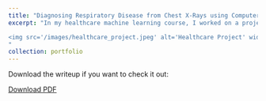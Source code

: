 ```yaml
---
title: "Diagnosing Respiratory Disease from Chest X-Rays using Computer Vision"
excerpt: "In my healthcare machine learning course, I worked on a project centered around predicting a given patient's diagnosis from an X-ray of their chest. Specifically, I sought to diagnose from one of 4 potential outcomes: healthy, COVID, lung opacity, and viral pneumonio. To this end, I created two convolutional neural networks (ResNet18 and VGG16), an Ensemble VAE (Variational AutoEncoder), and a self-supervised MAE-ViT (Masked AutoEncoder Vision Transformer). Overall, the VGG and ResNet models appeared to have the best overall performance (in terms of multiclass AUC). This project shows the potential for computer vision in the field of radiology, and how AI can be a powerful tool used by radiologists in the future.

<img src='/images/healthcare_project.jpeg' alt='Healthcare Project' width='400' height='400' style='display: block; margin: 0 auto;'>
"
collection: portfolio
---
```


Download the writeup if you want to check it out:

[Download PDF](/images/healthcare_project_report.pdf)

<!-- /<img src="{{ "/images/healthcare_project_report.png" | relative_url }}" alt="Healthcare Project Report" width="750" height="750" class="centered-image"> -->

